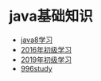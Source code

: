 # java基础知识
* [java8学习](../a_a_coreTechnology/java8.md)
* [2016年初级学习](../a_a_coreTechnology/2016student初級.md)
* [2019年初级学习](../a_a_coreTechnology/201912java学习.md)
* [996study](../a_a_coreTechnology/996study.md)

